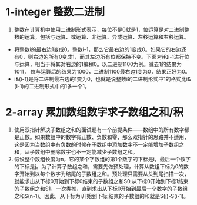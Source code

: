 # 1-integer 整数二进制
1. 整数在计算机中使用二进制形式表示，每位不是0就是1，位运算是对二进制整数的运算，包括与运算、或运算、非运算、异或运算、左移运算和右移运算。
+ 将整数i的最右边1变成0。整数i-1，那么它最右边的1变成0。如果它的右边还有0，则右边的所有0变成1，而其左边所有位都保持不变。下面对i和i-1进行位与运算，相当于将其对右边的1编程0。以二进制1100为例。减去1的结果为1011， 位与运算后的结果为1000，二进制1100最右边1变为0，结果正好为0。
+ i&(i-1)是将二进制最右边的1变为0，也就是说整数i的二进制形式中1的格式比i&(i-1)的二进制形式中的1多一个1。

# 2-array 累加数组数字求子数组之和/积
1. 使用双指针解决子数组之和的面试题有一个前提条件——数组中的所有数字都是正数。如果数组中的数字有正数、负数和零，那么双指针的思路并不适用，这是因为当数组中有负数的时候在子数组中添加数字不一定能增加子数组之和，从子数组中删除数字也不一定能减少子数组之和。
2. 假设整个数组长度为n，它的某个字数组的第1个数字的下标是i，最后一个数字的下标是j。为了计算子数组之和，需要先做预处理，计算从数组下标为0的数字开始到以每个数字为结尾的子数组之和。预处理只需要从头到尾扫描一次，就能求出从下标0开始到下标0结束的子数组之和S0,从下标0开始到下标1结束的子数组之和S1，一次类推，直到求出从下标0开始到最后一个数字的子数组之和S(n-1)。因此，从下标为i开始到下标j结束的子数组的和就是S(j)-S(i-1)。